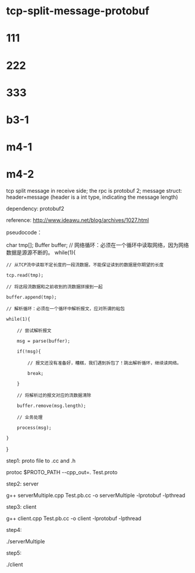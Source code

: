# tcp-split-message-protobuf
# 111
# 222
# 333


# b3-1

# m4-1
# m4-2
tcp split message in receive side; the rpc is protobuf 2; message struct: header+message (header is a int type, indicating the message length)

dependency: protobuf2

reference: http://www.ideawu.net/blog/archives/1027.html

pseudocode：

char tmp[];
Buffer buffer;
// 网络循环：必须在一个循环中读取网络，因为网络数据是源源不断的。
while(1){

    // 从TCP流中读取不定长度的一段流数据，不能保证读到的数据是你期望的长度
    
    tcp.read(tmp);
    
    // 将这段流数据和之前收到的流数据拼接到一起
    
    buffer.append(tmp);
    
    // 解析循环：必须在一个循环中解析报文，应对所谓的粘包
    
    while(1){
    
        // 尝试解析报文
        
        msg = parse(buffer);
        
        if(!msg){
        
            // 报文还没有准备好，糟糕，我们遇到拆包了！跳出解析循环，继续读网络。
            
            break;
            
        }
        
        // 将解析过的报文对应的流数据清除
        
        buffer.remove(msg.length);
        
        // 业务处理
        
        process(msg);
        
    }
    
}


step1: proto file to .cc and .h

protoc $PROTO_PATH --cpp_out=. Test.proto

step2: server

g++ serverMultiple.cpp Test.pb.cc -o serverMultiple -lprotobuf -lpthread

step3: client

g++ client.cpp Test.pb.cc -o client -lprotobuf -lpthread

step4:

./serverMultiple

step5:

./client 
